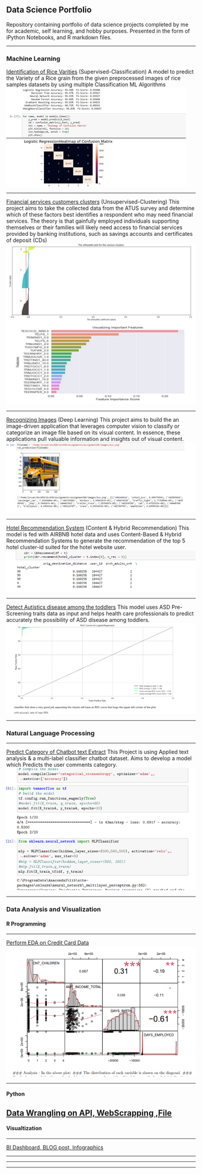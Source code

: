## Data Science Portfolio
Repository containing portfolio of data science projects completed by me for academic, self learning, and hobby purposes. Presented in the form of iPython Notebooks, and R markdown files.

---

### Machine Learning 

[Identification of Rice Varities](https://github.com/PrashantRaghuwanshi90/Data_Science_Portfolio/blob/4110a9c2b3b71c0a27b881f2209edccb73f7e586/Identification%20of%20Rice%20Varities/IdentificationOfriceVarities_Classification_Notebook_Prashant_Raghuwanshi.ipynb)
(Supervised-Classification)
A model to predict the Variety of a Rice grain from the given preprocessed images of rice samples datasets by using multiple Classification ML Algorithms
<img src="images/classification_problem.jpg?raw=true"/>

---
[Financial services customers clusters](https://github.com/PrashantRaghuwanshi90/Data_Science_Portfolio/blob/6a39cdf3c8c782b693fd454f19eeda982c6341c7/Financial%20Services%20Marketing%20Clusters/financial_services_marketing_clusters_notebook.ipynb)
(Unsupervised-Clustering)
This project aims to take the collected data from the ATUS survey and determine which of these factors best identifies a respondent who may need financial services. The theory is that gainfully employed individuals supporting themselves or their families will likely need access to financial services provided by banking institutions, such as savings accounts and certificates of deposit (CDs)
<img src="images/Unsupervise_clustring.png?raw=true"/>

---

[Recognizing Images](https://github.com/PrashantRaghuwanshi90/Data_Science_Portfolio/blob/6a39cdf3c8c782b693fd454f19eeda982c6341c7/Financial%20Services%20Marketing%20Clusters/financial_services_marketing_clusters_notebook.ipynb)
(Deep Learning)
This project aims to build the an image-driven application that leverages computer vision to classify or categorize an image file based on its visual content. 
In essence, these applications pull valuable information and insights out of visual content.
<img src="images/busimage.png?raw=true"/>

---
[Hotel Recommendation System](https://github.com/PrashantRaghuwanshi90/Data_Science_Portfolio/blob/f0e4efd7e085e5846c6bc30e8aa2181222856cc3/Hotel%20Recommendation%20System/Hotel_Recommendation_System.ipynb)
(Content & Hybrid Recommendation)
This model is fed with AIRBNB hotel data and uses Content-Based & Hybrid Recommendation Systems to generate the recommendation of the top 5 hotel cluster-id suited for the hotel website user.
<br><img src="images/content_rec.png?raw=true"/>

---
[Detect Autistics disease among the toddlers](https://github.com/PrashantRaghuwanshi90/Data_Science_Portfolio/blob/7e491a84f3e05479cf95cbe72a5d5eb9fb8ea566/Detect%20Autistics%20disease%20among%20the%20toddlers/Detect%20Autistics%20disease%20among%20the%20toddlers_Project_Code%20.ipynb)
This model uses ASD Pre-Screening traits data as input and helps health care professionals to predict accurately the possibility of ASD disease among toddlers.
<img src="images/toddler_ruc.png?raw=true"/>

---

### Natural Language Processing
---
[Predict Category of Chatbot text Extract](https://github.com/PrashantRaghuwanshi90/Data_Science_Portfolio/blob/f05e187de9e761cbf4baa4bec23643f78a8b17cf/Predict%20Chatbot%20text%20Category/Predict%20Chatbot%20text%20Category_Jupyter_code.ipynb)
This Project is using Applied text analysis & a multi-label classifier chatbot dataset. Aims to develop a model which Predicts the user comments category.
<br><img src="images/nlp_proj1.png?raw=true"/>

---
### Data Analysis and Visualization

#### R Programming
---
[Perform EDA on Credit Card Data](https://github.com/PrashantRaghuwanshi90/Data_Science_Portfolio/blob/ac754a24e6fa50b495960ddbbfa557f8391a03d8/Data%20Analysis%20and%20Visualisation/R_Programming/Perform%20EDA%20on%20Credit%20Card%20Data.Rmd)
<br><img src="images/eda_r1.png?raw=true"/>

---
#### Python

[Data Wrangling on API, WebScrapping ,File](https://github.com/PrashantRaghuwanshi90/Data_Science_Portfolio/blob/07beda166f43972373bd3ed7af78a743b7528140/Data%20Analysis%20and%20Visualisation/Python/DataWrangling_withpython_API_WEBSCRAPING_FILE.ipynb)
---
#### Visualtization
---
[BI Dashboard, BLOG post, Infographics](https://github.com/PrashantRaghuwanshi90/Data_Science_Portfolio/blob/907f25bd2f51043cac8c6bb35178544167f34b4f/Data%20Analysis%20and%20Visualisation/Visualization/Airline_BlogPost.pdf)

---

---




---
<!-- Remove above link if you don't want to attibute -->
